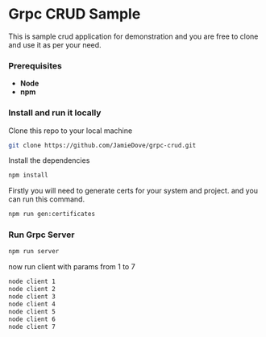 # Grpc CRUD Sample

This is sample crud application for demonstration and you are free to clone and use it as per your need. 

### Prerequisites
* **Node**
* **npm**

### Install and run it locally
Clone this repo to your local machine

```bash
git clone https://github.com/JamieDove/grpc-crud.git
```

Install the dependencies

```bash
npm install
```

Firstly you will need to generate certs for your system and project. and you can run this command.

```bash
npm run gen:certificates
```

### Run Grpc Server
```bash
npm run server
```

now run client with params from 1 to 7

```bash
node client 1
node client 2
node client 3
node client 4
node client 5
node client 6
node client 7
```
